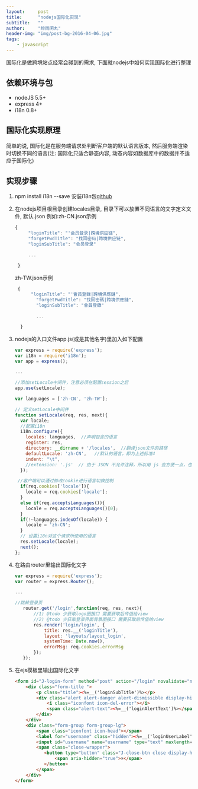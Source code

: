 ```yaml
---
layout:     post
title:      "nodejs国际化实现"
subtitle:   ""
author:     "绯雨闲丸"
header-img: "img/post-bg-2016-04-06.jpg"
tags:
    - javascript
---
```


国际化是做跨境站点经常会碰到的需求, 下面就nodejs中如何实现国际化进行整理

## 依赖环境与包

* nodeJS 5.5+
* express 4+
* i18n 0.8+

## 国际化实现原理

简单的说, 国际化是在服务端请求处判断客户端的默认语言版本,
然后服务端渲染时切换不同的语言(注: 国际化只适合静态内容, 动态内容如数据库中的数据并不适应于国际化)

## 实现步骤

1. npm install i18n --save
   安装i18n包[github](https://github.com/mashpie/i18n-node)

2. 在nodejs项目根目录创建locales目录, 目录下可以放置不同语言的文字定义文件, 默认.json
   例如:zh-CN.json示例

   ```javascript
   {
        "loginTitle": "'会员登录|跨境供应链",
        "forgetPwdTitle": "找回密码|跨境供应链",
        "loginSubTitle": "会员登录"

        ...

    }
   ```

   zh-TW.json示例

   ```javascript
    {
         "loginTitle": "'會員登錄|跨境供應鏈",
           "forgetPwdTitle": "找回密碼|跨境供應鏈",
           "loginSubTitle": "會員登錄"

           ...

     }
   ```

3. nodejs的入口文件app.js(或是其他名字)里加入如下配置

   ```javascript
   var express = require('express');
   var i18n = require('i18n');
   var app = express();

   ...

   //添加setLocale中间件，注意必须在配置session之后
   app.use(setLocale);

   var languages = ['zh-CN', 'zh-TW'];

   // 定义setLocale中间件
   function setLocale(req, res, next){
     var locale;
     //配置i18n
     i18n.configure({
       locales: languages,  //声明包含的语言
       register: res,
       directory: __dirname + '/locales',  //翻译json文件的路径
       defaultLocale: 'zh-CN',   //默认的语言，即为上述标准4
       indent: "\t",
       //extension: '.js'  // 由于 JSON 不允许注释，所以用 js 会方便一点，也可以写成其他的，不过文件格式是 JSON
     });

    //客户端可以通过修改cookie进行语言切换控制
     if(req.cookies['locale']){
       locale = req.cookies['locale'];
     }
     else if(req.acceptsLanguages()){
       locale = req.acceptsLanguages()[0];
     }
     if(!~languages.indexOf(locale)) {
       locale = 'zh-CN';
     }
     // 设置i18n对这个请求所使用的语言
     res.setLocale(locale);
     next();
   };
   ```

4. 在路由router里输出国际化文字

   ```javascript
   var express = require('express');
   var router = express.Router();

   ...

   //跳转登录页
      router.get('/login',function(req, res, next){
          //1) @todo 少获取logo图接口 需要获取后传值给view
          //2) @todo 少获取登录界面背景图接口 需要获取后传值给view
          res.render('login/login', {
              title: res.__('loginTitle'),
              layout: 'layouts/layout_login',
              systemTime: Date.now(),
              errorMsg: req.cookies.errorMsg
          });
      });
   ```

5. 在ejs模板里输出国际化文字

   ```html
   <form id="J-login-form" method="post" action="/login" novalidate="novalidate">
       <div class="form-title ">
           <p class="title"><%=__('loginSubTitle')%></p>
           <div class="alert alert-danger alert-dismissible display-hide" role="alert">
               <i class="iconfont icon-del-error"></i>
               <span class="alert-text"><%=__('loginAlertText')%></span>
           </div>
       </div>
       <div class="form-group form-group-lg">
           <span class="iconfont icon-head"></span>
           <label for="username" class="hidden"><%=__('loginUserLabel')%></label>
           <input id="username" name="username" type="text" maxlength="32" class="form-control txt-show" placeholder="<%=__('loginUserLabel')%>" value="" autocomplete="off"/>
           <span class="close-wrapper">
              <button type="button" class="J-close-btn close display-hide" aria-label="Close">
                  <span aria-hidden="true">×</span>
              </button>
           </span>
       </div>
   </form>
   ```


